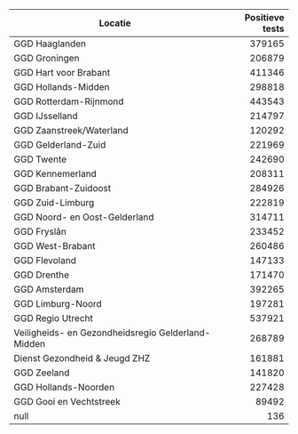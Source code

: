| Locatie | Positieve tests |
|---------|----------------:|
| GGD Haaglanden                           | 379165 |
| GGD Groningen                            | 206879 |
| GGD Hart voor Brabant                    | 411346 |
| GGD Hollands-Midden                      | 298818 |
| GGD Rotterdam-Rijnmond                   | 443543 |
| GGD IJsselland                           | 214797 |
| GGD Zaanstreek/Waterland                 | 120292 |
| GGD Gelderland-Zuid                      | 221969 |
| GGD Twente                               | 242690 |
| GGD Kennemerland                         | 208311 |
| GGD Brabant-Zuidoost                     | 284926 |
| GGD Zuid-Limburg                         | 222819 |
| GGD Noord- en Oost-Gelderland            | 314711 |
| GGD Fryslân                              | 233452 |
| GGD West-Brabant                         | 260486 |
| GGD Flevoland                            | 147133 |
| GGD Drenthe                              | 171470 |
| GGD Amsterdam                            | 392265 |
| GGD Limburg-Noord                        | 197281 |
| GGD Regio Utrecht                        | 537921 |
| Veiligheids- en Gezondheidsregio Gelderland-Midden | 268789 |
| Dienst Gezondheid & Jeugd ZHZ            | 161881 |
| GGD Zeeland                              | 141820 |
| GGD Hollands-Noorden                     | 227428 |
| GGD Gooi en Vechtstreek                  | 89492 |
| null                                     |   136 |
